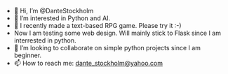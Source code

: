 - 👋 Hi, I’m @DanteStockholm
- 👀 I’m interested in Python and AI.
- 🌱 I recently made a text-based RPG game. Please try it :-)
- Now I am testing some web design. Will mainly stick to Flask since I am interrested in python.
- 💞️ I’m looking to collaborate on simple python projects since I am beginner. 
- 📫 How to reach me: dante_stockholm@yahoo.com

<!---
DanteStockholm/DanteStockholm is a ✨ special ✨ repository because its `README.md` (this file) appears on your GitHub profile.
You can click the Preview link to take a look at your changes.
--->
